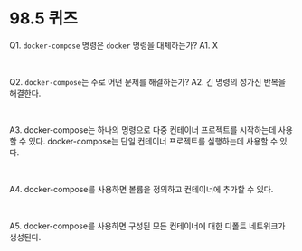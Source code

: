 # 98.5 퀴즈

Q1. `docker-compose` 명령은 `docker` 명령을 대체하는가?
A1. X

<br>

Q2. `docker-compose`는 주로 어떤 문제를 해결하는가?
A2. 긴 명령의 성가신 반복을 해결한다.

<br>

A3. 
docker-compose는 하나의 명령으로 다중 컨테이너 프로젝트를 시작하는데 사용할 수 있다.
docker-compose는 단일 컨테이너 프로젝트를 실행하는데 사용할 수 있다.

<br>

A4. docker-compose를 사용하면 볼륨을 정의하고 컨테이너에 추가할 수 있다.

<br>

A5. docker-compose를 사용하면 구성된 모든 컨테이너에 대한 디폴트 네트워크가 생성된다.
